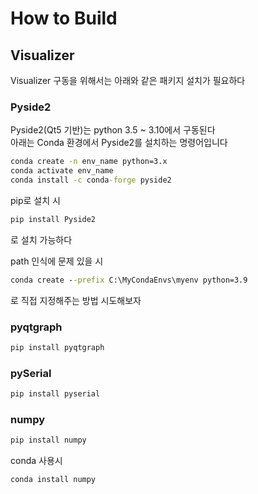 # How to Build
## Visualizer
Visualizer 구동을 위해서는 아래와 같은 패키지 설치가 필요하다
### Pyside2
Pyside2(Qt5 기반)는 python 3.5 ~ 3.10에서 구동된다\
아래는 Conda 환경에서 Pyside2를 설치하는 명령어입니다
```cmd
conda create -n env_name python=3.x
conda activate env_name
conda install -c conda-forge pyside2
```
pip로 설치 시
```cmd
pip install Pyside2
```
로 설치 가능하다

path 인식에 문제 있을 시
```cmd
conda create --prefix C:\MyCondaEnvs\myenv python=3.9
```
로 직접 지정해주는 방법 시도해보자

### pyqtgraph
```cmd
pip install pyqtgraph
```

### pySerial
```cmd
pip install pyserial
```

### numpy
```cmd
pip install numpy
```
conda 사용시
```cmd
conda install numpy
```
